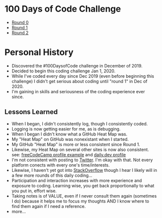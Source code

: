 # 100 Days of Code Challenge 

- [Round 0](https://github.com/EO4wellness/100-days-of-code/blob/master/History-EO4Wellness/round-0_log.md) 
- [Round 1](https://github.com/EO4wellness/100-days-of-code/blob/master/History-EO4Wellness/round-1_log.md) 
- [Round 2](https://github.com/EO4wellness/100-days-of-code/blob/master/History-EO4Wellness/round-2_log.md) 

# Personal History 
* Discovered the #100DaysofCode challenge in December of 2019.  
* Decided to begin this coding challenge Jan 1, 2020.  
* While I've coded every day since Dec 2019 (even before beginning this challenge) I didn't get serious about coding until "round 1" in Dec of 2020. 
* I'm gaining in skills and seriousness of the coding experience ever since. 

## Lessons Learned
* When I began, I didn't consistently log, though I consistently coded. 
* Logging is now getting easier for me, as is debugging. 
* When I began I didn't know what a GitHub Heat Map was. 
* My "Heat Map" on GitHub was nonexistant when I started. 
* My GitHub "Heat Map" is more or less consistent since Round 1. 
* Likewise, my Heat Map on several other sites is now also consistent. see: [freeCodeCamp profile example](https://www.freecodecamp.org/fcc82f28646-b371-4d60-b44c-2a1e6e85fbd9) and [daily.dev profile](https://app.daily.dev/EO4Wellness)
* I'm not consistent with posting to [Twitter](https://twitter.com/eo4wellness?lang=en).  I'm okay with that.  Not every platform conects with every one's time/interests. 
* Likewise, I haven't yet got into [StackOverflow](https://stackoverflow.com/users/15595310/eo4wellness) though I hear I likely will in a few more rounds of this daily coding...
* Participation and interaction increases with more experience and exposure to coding. Learning wise, you get back proportionally to what you put in, effort wise. 
* Taking notes is of VALUE, even if I never consult them again (sometimes I do) because it helps me to focus my thoughts AND I know where to find them again if I need a reference. 
* more...
